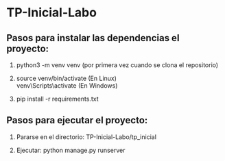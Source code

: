 # TP-Inicial-Labo

## Pasos para instalar las dependencias el proyecto:

1. python3 -m venv venv (por primera vez cuando se clona el repositorio)
   
2. source venv/bin/activate  (En Linux) <br>
   venv\Scripts\activate     (En Windows)
   
3. pip install -r requirements.txt

## Pasos para ejecutar el proyecto:

1. Pararse en el directorio: TP-Inicial-Labo/tp_inicial

2. Ejecutar: python manage.py runserver
